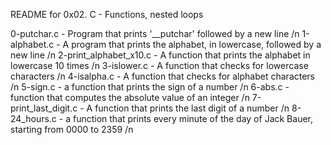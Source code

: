 README for 0x02. C - Functions, nested loops

0-putchar.c - Program that prints '__putchar' followed by a new line /n
1-alphabet.c - A program that prints the alphabet, in lowercase, followed by a
new line /n
2-print_alphabet_x10.c -  A function that prints the alphabet in lowercase 10
times /n
3-islower.c - A function that checks for lowercase characters /n
4-isalpha.c - A function that checks for alphabet characters /n
5-sign.c - a function that prints the sign of a number /n
6-abs.c - function that computes the absolute value of an integer /n
7-print_last_digit.c - A function that prints the last digit of a number /n
8-24_hours.c - a function that prints every minute of the day of Jack Bauer,
starting from 0000 to 2359 /n